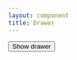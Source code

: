 ```yaml
---
layout: component
title: Drawer
---
```


<button class="btn btn-default" id="show-drawer">Show drawer</button>
<script>
$(function(){
	var drawer = component('drawer').detached();
	$('#show-drawer').on('click', function(){
		drawer.open();
	});
});
</script>
